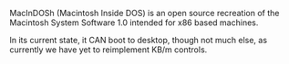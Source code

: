 MacInDOSh (Macintosh Inside DOS) is an open source recreation of the Macintosh System Software 1.0 intended for x86 based machines. 

In its current state, it CAN boot to desktop, though not much else, as currently we have yet to reimplement KB/m controls. 

